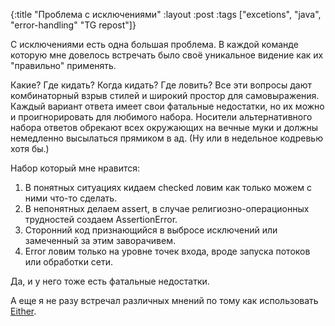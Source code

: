 {:title "Проблема с исключениями"
 :layout :post
 :tags  ["excetions", "java", "error-handling" "TG repost"]}

С исключениями есть одна большая проблема. В каждой команде которую мне довелось встречать было своё уникальное видение как их "правильно" применять.

Какие? Где кидать? Когда кидать? Где ловить? Все эти вопросы дают комбинаторный взрыв стилей и широкий простор для самовыражения. Каждый вариант ответа имеет свои фатальные недостатки, но их можно и проигнорировать для любимого набора. Носители альтернативного набора ответов обрекают всех окружающих на вечные муки и должны немедленно высылаться прямиком в ад. (Ну или в недельное кодревью хотя бы.)

Набор который мне нравится:

1. В понятных ситуациях кидаем checked ловим как только можем с ними что-то сделать.
2. В непонятных делаем assert, в случае религиозно-операционных трудностей создаем AssertionError.
3. Сторонний код признающийся в выбросе исключений или замеченный за этим заворачивем.
4. Error ловим только на уровне точек входа, вроде запуска потоков или обработки сети.

Да, и у него тоже есть фатальные недостатки.

А еще я не разу встречал различных мнений по тому как использовать [Either](https://www.scala-lang.org/api/2.9.3/scala/Either.html).
